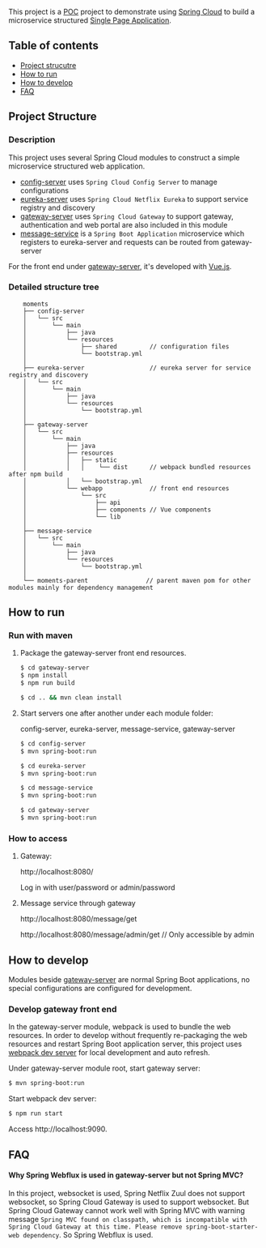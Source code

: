 This project is a [POC](https://en.wikipedia.org/wiki/Proof_of_concept) project to demonstrate using [Spring Cloud](http://projects.spring.io/spring-cloud/) to build a microservice structured [Single Page Application](https://en.wikipedia.org/wiki/Single-page_application).

## Table of contents

* [Project strucutre](#project-structure)
* [How to run](#how-to-run)
* [How to develop](#how-to-develop)
* [FAQ](#faq)

## Project Structure

### Description

This project uses several Spring Cloud modules to construct a simple microservice structured web application.

* [config-server](config-server) uses `Spring Cloud Config Server` to manage configurations
* [eureka-server](eureka-server) uses `Spring Cloud Netflix Eureka` to support service registry and discovery
* [gateway-server](gateway-server) uses `Spring Cloud Gateway` to support gateway, authentication and web portal are also included in this module
* [message-service](message-service) is a `Spring Boot Application` microservice which registers to eureka-server and requests can be routed from gateway-server

For the front end under [gateway-server](gateway-server/src/main/webapp), it's developed with [Vue.js](https://vuejs.org/).

### Detailed structure tree

```
    moments
    ├── config-server
    │   └── src
    │       └── main
    │           ├── java
    │           └── resources
    │               ├── shared         // configuration files
    │               └── bootstrap.yml 
    │
    ├── eureka-server                  // eureka server for service registry and discovery
    │   └── src
    │       └── main
    │           ├── java
    │           └── resources
    │               └── bootstrap.yml 
    │
    ├── gateway-server
    │   └── src
    │       └── main
    │           ├── java
    │           ├── resources
    │           │   ├── static
    │           │   │    └── dist      // webpack bundled resources after npm build
    │           │   └── bootstrap.yml 
    │           └── webapp             // front end resources
    │               └── src
    │                   ├── api
    │                   ├── components // Vue components
    │                   └── lib
    │
    ├── message-service
    │   └── src
    │       └── main
    │           ├── java
    │           └── resources
    │               └── bootstrap.yml 
    │
    └── moments-parent                // parent maven pom for other modules mainly for dependency management
```


## How to run

### Run with maven

1. Package the gateway-server front end resources.

    ```bash
    $ cd gateway-server
    $ npm install
    $ npm run build
    
    $ cd .. && mvn clean install
    ```

2. Start servers one after another under each module folder:

    config-server, eureka-server, message-service, gateway-server

    ```bash
    $ cd config-server
    $ mvn spring-boot:run
    
    $ cd eureka-server
    $ mvn spring-boot:run
    
    $ cd message-service
    $ mvn spring-boot:run
    
    $ cd gateway-server
    $ mvn spring-boot:run
    ```

### How to access

1. Gateway:
 
   http://localhost:8080/
   
   Log in with user/password or admin/password
   
   
2. Message service through gateway

   http://localhost:8080/message/get
   
   http://localhost:8080/message/admin/get // Only accessible by admin
   

## How to develop

Modules beside [gateway-server](gateway-server) are normal Spring Boot applications, no special configurations are configured for development.

### Develop gateway front end

In the gateway-server module, webpack is used to bundle the web resources. In order to develop without frequently re-packaging the web resources and restart Spring Boot application server, this project uses [webpack dev server](https://webpack.js.org/configuration/dev-server/) for local development and auto refresh. 

Under gateway-server module root, start gateway server:

```bash
$ mvn spring-boot:run
```

Start webpack dev server:

```bash
$ npm run start
```

Access http://localhost:9090.

## FAQ

#### Why Spring Webflux is used in gateway-server but not Spring MVC?

In this project, websocket is used, Spring Netflix Zuul does not support websocket, so Spring Cloud Gateway is used to support websocket. But Spring Cloud Gateway cannot work well with Spring MVC with warning message `Spring MVC found on classpath, which is incompatible with Spring Cloud Gateway at this time. Please remove spring-boot-starter-web dependency`. So Spring Webflux is used.
